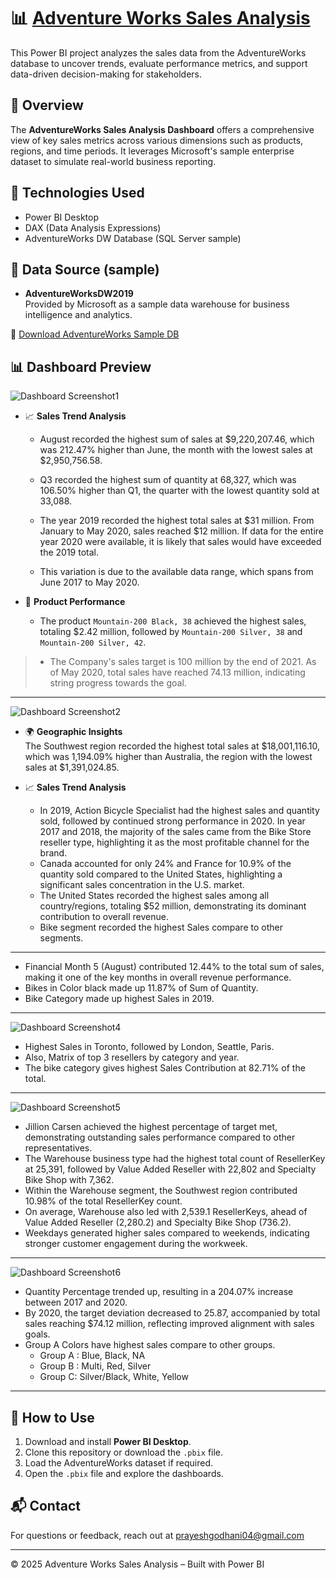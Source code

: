 # 📊 [Adventure Works Sales Analysis](https://app.powerbi.com/view?r=eyJrIjoiMDgzNmExM2UtNzIyMy00NmE0LTg4MWYtOWVjMWRmZDFiZWNlIiwidCI6IjFkOTM3YmRjLTU5MDgtNDY4YS1hYjFmLTQ0OTNlNjgwOWE3NSJ9)

This Power BI project analyzes the sales data from the AdventureWorks database to uncover trends, evaluate performance metrics, and support data-driven decision-making for stakeholders.

## 🚀 Overview

The **AdventureWorks Sales Analysis Dashboard** offers a comprehensive view of key sales metrics across various dimensions such as products, regions, and time periods. It leverages Microsoft's sample enterprise dataset to simulate real-world business reporting.

## 🧠 Technologies Used

- Power BI Desktop  
- DAX (Data Analysis Expressions)  
- AdventureWorks DW Database (SQL Server sample)  

## 📂 Data Source (sample)

- **AdventureWorksDW2019**  
  Provided by Microsoft as a sample data warehouse for business intelligence and analytics.

🔗 [Download AdventureWorks Sample DB](https://learn.microsoft.com/en-us/sql/samples/adventureworks-install-configure)

## 📊 Dashboard Preview
 
![Dashboard Screenshot1](adventure_works/ADVENTURE_WORK_page-0001.jpg)

- 📈 **Sales Trend Analysis**  
    - August recorded the highest sum of sales at $9,220,207.46, which was 212.47% higher than June, the month with the lowest sales at $2,950,756.58.
    - Q3 recorded the highest sum of quantity at 68,327, which was 106.50% higher than Q1, the quarter with the lowest quantity sold at 33,088.
    - The year 2019 recorded the highest total sales at $31 million. From January to May 2020, sales reached $12 million. If data for the entire year 2020 were available, it is likely that sales would have exceeded the 2019 total.

    - This variation is due to the available data range, which spans from June 2017 to May 2020.

- 🧾 **Product Performance**  
  - The product `Mountain-200 Black, 38` achieved the highest sales, totaling $2.42 million, followed by `Mountain-200 Silver, 38` and `Mountain-200 Silver, 42`.

> - The Company's sales target is 100 million by the end of 2021. As of May 2020, total sales have reached 74.13 million, indicating string progress towards the goal.
---

![Dashboard Screenshot2](adventure_works/ADVENTURE_WORK_page-0002.jpg)

- 🌍 **Geographic Insights**  
  The Southwest region recorded the highest total sales at $18,001,116.10, which was 1,194.09% higher than Australia, the region with the lowest sales at $1,391,024.85.

- 📈 **Sales Trend Analysis**  
    - In 2019, Action Bicycle Specialist had the highest sales and quantity sold, followed by continued strong performance in 2020. In year 2017 and 2018, the majority of the sales came from the Bike Store reseller type, highlighting it as the most profitable channel for the brand.
    - Canada accounted for only 24% and France for 10.9% of the quantity sold compared to the United States, highlighting a significant sales concentration in the U.S. market.
    - The United States recorded the highest sales among all country/regions, totaling $52 million, demonstrating its dominant contribution to overall revenue.
    - Bike segment recorded the highest Sales compare to other segments.
---

- Financial Month 5 (August) contributed 12.44% to the total sum of sales, making it one of the key months in overall revenue performance.
- Bikes in Color black made up 11.87% of Sum of Quantity.
- Bike Category made up highest Sales in 2019.
--- 

![Dashboard Screenshot4](adventure_works/ADVENTURE_WORK_page-0004.jpg)

- Highest Sales in Toronto, followed by London, Seattle, Paris.
- Also, Matrix of top 3 resellers by category and year.
- The bike category gives highest Sales Contribution at 82.71% of the total.
---

![Dashboard Screenshot5](adventure_works/ADVENTURE_WORK_page-0005.jpg)

- Jillion Carsen achieved the highest percentage of target met, demonstrating outstanding sales performance compared to other representatives.
- The Warehouse business type had the highest total count of ResellerKey at 25,391, followed by Value Added Reseller with 22,802 and Specialty Bike Shop with 7,362.
- Within the Warehouse segment, the Southwest region contributed 10.98% of the total ResellerKey count.
- On average, Warehouse also led with 2,539.1 ResellerKeys, ahead of Value Added Reseller (2,280.2) and Specialty Bike Shop (736.2).
- Weekdays generated higher sales compared to weekends, indicating stronger customer engagement during the workweek.
---

![Dashboard Screenshot6](adventure_works/ADVENTURE_WORK_page-0006.jpg)

- Quantity Percentage trended up, resulting in a 204.07% increase between 2017 and 2020.
- By 2020, the target deviation decreased to 25.87, accompanied by total sales reaching $74.12 million, reflecting improved alignment with sales goals.
- Group A Colors have highest sales compare to other groups.
    - Group A : Blue, Black, NA
    - Group B : Multi, Red, Silver 
    - Group C: Silver/Black, White, Yellow  
---

## 📝 How to Use

1. Download and install **Power BI Desktop**.
2. Clone this repository or download the `.pbix` file.
3. Load the AdventureWorks dataset if required.
4. Open the `.pbix` file and explore the dashboards.

## 📬 Contact

For questions or feedback, reach out at [prayeshgodhani04@gmail.com](mailto:prayeshgodhani04@gmail.com)

---

© 2025 Adventure Works Sales Analysis – Built with Power BI
